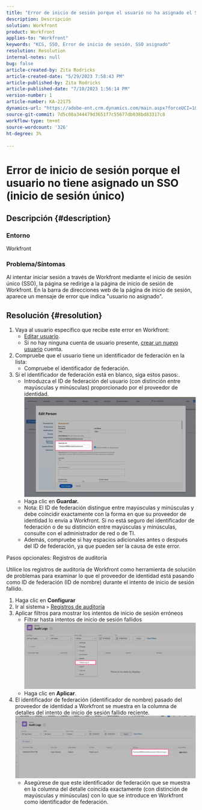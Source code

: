 ```yaml
---
title: "Error de inicio de sesión porque el usuario no ha asignado el SSO (inicio de sesión único)"
description: Descripción
solution: Workfront
product: Workfront
applies-to: "Workfront"
keywords: "KCS, SSO, Error de inicio de sesión, SSO asignado"
resolution: Resolution
internal-notes: null
bug: false
article-created-by: Zita Rodricks
article-created-date: "5/29/2023 7:58:43 PM"
article-published-by: Zita Rodricks
article-published-date: "7/10/2023 1:56:14 PM"
version-number: 1
article-number: KA-22175
dynamics-url: "https://adobe-ent.crm.dynamics.com/main.aspx?forceUCI=1&pagetype=entityrecord&etn=knowledgearticle&id=12f30130-5bfe-ed11-8f6e-6045bd006704"
source-git-commit: 7d5c08a344479d3651f7c55677db038bd83317c8
workflow-type: tm+mt
source-wordcount: '326'
ht-degree: 3%

---
```


# Error de inicio de sesión porque el usuario no tiene asignado un SSO (inicio de sesión único)

## Descripción {#description}


### Entorno

Workfront

### Problema/Síntomas

Al intentar iniciar sesión a través de Workfront mediante el inicio de sesión único (SSO), la página se redirige a la página de inicio de sesión de Workfront. En la barra de direcciones web de la página de inicio de sesión, aparece un mensaje de error que indica &quot;usuario no asignado&quot;.


## Resolución {#resolution}


1. Vaya al usuario específico que recibe este error en Workfront:
   - [Editar usuario](https://experienceleague.adobe.com/docs/workfront/using/administration-and-setup/add-users/create-manage-users/edit-a-users-profile.html?lang=en).
   - Si no hay ninguna cuenta de usuario presente, [crear un nuevo usuario](https://experienceleague.adobe.com/docs/workfront/using/administration-and-setup/add-users/create-manage-users/add-users.html?lang=en) cuenta.
2. Compruebe que el usuario tiene un identificador de federación en la lista:
   - Compruebe el identificador de federación.
3. Si el identificador de federación está en blanco, siga estos pasos:.
   - Introduzca el ID de federación del usuario (con distinción entre mayúsculas y minúsculas) proporcionado por el proveedor de identidad.![](assets/60d91e83-e81c-ee11-8f6e-6045bd006268.png)
   - Haga clic en <b>Guardar.</b>
   - Nota: El ID de federación distingue entre mayúsculas y minúsculas y debe coincidir exactamente con la forma en que su proveedor de identidad lo envía a Workfront. Si no está seguro del identificador de federación o de su distinción entre mayúsculas y minúsculas, consulte con el administrador de red o de TI.
   - Además, compruebe si hay espacios adicionales antes o después del ID de federación, ya que pueden ser la causa de este error.




Pasos opcionales: Registros de auditoría

Utilice los registros de auditoría de Workfront como herramienta de solución de problemas para examinar lo que el proveedor de identidad está pasando como ID de federación (ID de nombre) durante el intento de inicio de sesión fallido.

1. Haga clic en <b>Configurar</b>
2. Ir al sistema `>`  [Registros de auditoría](https://experienceleague.adobe.com/docs/workfront/using/administration-and-setup/add-users/create-manage-users/audit-logs.html?lang=en)
3. Aplicar filtros para mostrar los intentos de inicio de sesión erróneos
   - Filtrar hasta intentos de inicio de sesión fallidos ![](assets/536bf45b-e81c-ee11-8f6e-6045bd006268.png)
   - Haga clic en <b>Aplicar</b>.
4. El identificador de federación (identificador de nombre) pasado del proveedor de identidad a Workfront se muestra en la columna de detalles del intento de inicio de sesión fallido reciente.![](assets/d6dec0af-e81c-ee11-8f6e-6045bd006268.png)
   - Asegúrese de que este identificador de federación que se muestra en la columna del detalle coincida exactamente (con distinción de mayúsculas y minúsculas) con lo que se introduce en Workfront como identificador de federación.

